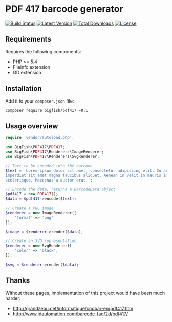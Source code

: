 PDF 417 barcode generator
=========================

[![Build Status](https://img.shields.io/travis/ihabunek/pdf417-php.svg?style=flat-square)](https://travis-ci.org/ihabunek/pdf417-php)
[![Latest Version](https://img.shields.io/packagist/v/bigfish/pdf417.svg?style=flat-square&label=stable)](https://packagist.org/packages/bigfish/pdf417)
[![Total Downloads](https://img.shields.io/packagist/dt/bigfish/pdf417.svg?style=flat-square)](https://packagist.org/packages/bigfish/pdf417)
[![License](https://img.shields.io/packagist/l/bigfish/pdf417.svg?style=flat-square)](https://packagist.org/packages/bigfish/pdf417)

Requirements
------------

Requires the following components:

* PHP >= 5.4
* Fileinfo extension
* GD extension

Installation
------------

Add it to your `composer.json` file:

```
composer require bigfish/pdf417 ~0.1
```

Usage overview
--------------

```php
require 'vendor/autoload.php';

use BigFish\PDF417\PDF417;
use BigFish\PDF417\Renderers\ImageRenderer;
use BigFish\PDF417\Renderers\SvgRenderer;

// Text to be encoded into the barcode
$text = 'Lorem ipsum dolor sit amet, consectetur adipiscing elit. Curabitur
imperdiet sit amet magna faucibus aliquet. Aenean in velit in mauris imperdiet
scelerisque. Maecenas a auctor erat.';

// Encode the data, returns a BarcodeData object
$pdf417 = new PDF417();
$data = $pdf417->encode($text);

// Create a PNG image
$renderer = new ImageRenderer([
    'format' => 'png'
]);

$image = $renderer->render($data);

// Create an SVG representation
$renderer = new SvgRenderer([
    'color' => 'black',
]);

$svg = $renderer->render($data);
```

Thanks
------

Without these pages, implementation of this project would have been much harder:

* http://grandzebu.net/informatique/codbar-en/pdf417.htm
* http://www.idautomation.com/barcode-faq/2d/pdf417/
